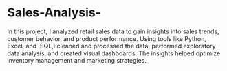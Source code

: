 # Sales-Analysis-
In this project, I analyzed retail sales data to gain insights into sales trends, customer behavior, and product performance. Using tools like Python, Excel, and ,SQL,I cleaned and processed the data, performed exploratory data analysis, and created visual dashboards. The insights helped optimize inventory management and marketing strategies.
